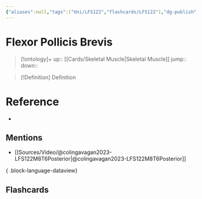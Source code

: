 ```yaml
---
{"aliases":null,"tags":["Uni/LFS122","flashcards/LFS122"],"dg-publish":true,"permalink":"/cards/flexor-pollicis-brevis/","dgPassFrontmatter":true}
---
```


# Flexor Pollicis Brevis

> [!ontology]+
> up:: [[Cards/Skeletal Muscle\|Skeletal Muscle]]
> jump:: 
> down:: 

> [!Definition] Definition
> 

# Reference
- 

## Mentions
- [[Sources/Video/@colingavagan2023-LFS122M8T6Posterior\|@colingavagan2023-LFS122M8T6Posterior]]

{ .block-language-dataview}

## Flashcards

